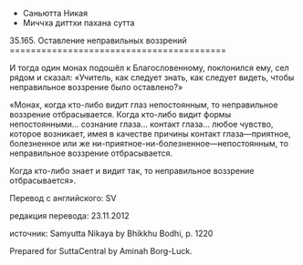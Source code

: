 









* Саньютта Никая
* Миччха диттхи пахана сутта


35\.165\. Оставление неправильных воззрений
\=\=\=\=\=\=\=\=\=\=\=\=\=\=\=\=\=\=\=\=\=\=\=\=\=\=\=\=\=\=\=\=\=\=\=\=\=\=\=\=\=



И тогда один монах подошёл к Благословенному, поклонился ему, сел рядом и сказал: «Учитель, как следует знать, как следует видеть, чтобы неправильное воззрение было оставлено?»


«Монах, когда кто\-либо видит глаз непостоянным, то неправильное воззрение отбрасывается\. Когда кто\-либо видит формы непостоянными… сознание глаза… контакт глаза… любое чувство, которое возникает, имея в качестве причины контакт глаза—приятное, болезненное или же ни\-приятное\-ни\-болезненное—непостоянным, то неправильное воззрение отбрасывается\.


Когда кто\-либо знает и видит так, то неправильное воззрение отбрасывается»\.



Перевод с английского: SV


редакция перевода: 23\.11\.2012


источник: Samyutta Nikaya by Bhikkhu Bodhi, p\. 1220


Prepared for SuttaCentral by Aminah Borg\-Luck\.







